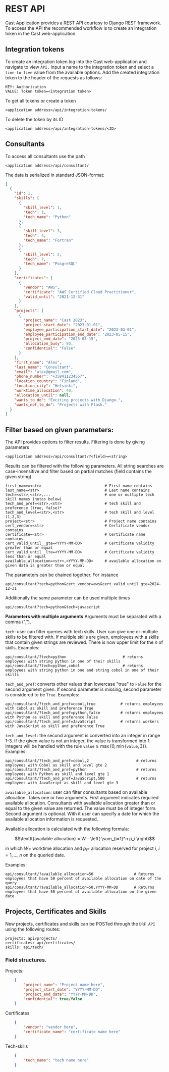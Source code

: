 # REST API

Cast Application provides a REST API courtesy to Django REST framework. To access the API the recommended workflow is to create an integration token in the Cast web-application. 

## Integration tokens

To create an integration token log into the Cast web-application and navigate to view `API.` Input a name to the integration token and select a `time-to-live` value from the available options. Add the created integration token to the header of the requests as follows:
```
KEY: Authorization
VALUE: Token token=<integration token>
```
To get all tokens or create a token

```
<application address>/api/integration-tokens/
```
To delete the token by its ID
```
<application address>/api/integration-tokens/<ID>
```
## Consultants

To access all consultants use the path

```
<application address>/api/consultant/
```

The data is serialized in standard JSON-format:

```json
[
  {
    "id": 1,
    "skills": [
      {
        "skill_level": 1,
        "tech": 1,
        "tech_name": "Python"
      },
      {
        "skill_level": 3,
        "tech": 4,
        "tech_name": "Fortran"
      },
      {
        "skill_level": 2,
        "tech": 7,
        "tech_name": "PosgreSQL"
      }
    ],
    "certificates": [
      {
        "vendor": "AWS",
        "certificate": "AWS Certified Cloud Practitioner",
        "valid_until": "2021-12-31"
      }
    ],
    "projects": [
      {
        "project_name": "Cast 2023",
        "project_start_date": "2023-01-01",
        "employee_participation_start_date": "2023-03-01",
        "employee_participation_end_date": "2023-05-15",
        "project_end_date": "2023-05-15",
        "allocation_busy": 80,
        "confidential": "False"
      }
    ],
    "first_name": "Alex",
    "last_name": "Consultant",
    "email": "alex@gmail.com",
    "phone_number": "+358411234567",
    "location_country": "Finland",
    "location_city": "Helsinki",
    "worktime_allocation": 40,
    "allocation_until": null,
    "wants_to_do": "Exciting projects with Django.",
    "wants_not_to_do": "Projects with Flask."
  }
]
```

## Filter based on given parameters:

The API provides options to filter results. Filtering is done by giving parameters

```
<application address>/api/consultant/?<field>=<string>
```

Results can be filtered with the following parameters. All string searches are case-insensitive and filter based on partial matches (field contains the given string)

```
first_name=<str>                            # First name contains
last_name=<str>                             # Last name contains
tech=<str>,<str>,...                        # one or multiple tech skill names (notes below)
tech_and_pref=<str>,<str>                   # tech skill and preference (true, false)*
tech_and_level=<str>,<str>                  # tech skill and level (1,2,3)
project=<str>                               # Project name contains
cert_vendor=<str>                           # Certificate vendor contains
certificate=<str>                           # Certificate name contains
cert_valid_until__gte=<YYYY-MM-DD>          # Certificate validity greater than or equal
cert_valid_until__lte=<YYYY-MM-DD>          # Certificate validity less than or equal
available_allocation=<str>,<YYYY-MM-DD>     # available allocation on given data is greater than or equal
```

The parameters can be chained together. For instance

```
api/consultant?tech=python&cert_vendor=aws&cert_valid_until_gte=2024-12-31
```

Additionally the same parameter can be used multiple times

```
api/consultant?tech=python&tech=javascript
```

**Parameters with multiple arguments**
Arguments must be separated with a comma (",").

`tech`: user can filter queries with tech skills. User can give one or multiple skills to be filtered with. If multiple skills are given, employees with a skills that contain given strings are reviewed. There is now upper limit for the $n$ of skills. Examples:

```
api/consultant/?tech=python                         # returns employees with string python in one of their skills
api/consultant/?tech=python,cobol                   # returns employees with string python in one and string cobol in one of their skills
```

`tech_and_pref`: converts other values than lowercase "true" to `False` for the second argument given. If second parameter is missing, second parameter is considered to be `True`. Examples:

```
api/consultant/?tech_and_pref=cobol,true           # returns employees with Cobol as skill and preference True
api/consultant/?tech_and_pref=python,false         # returns employees with Python as skill and preference False
api/consultant/?tech_and_pref=JavaScript           # returns workers with JavaScript as skill and preference True
```

`tech_and_level`: the second argument is converted into an integer in range 1-3. If the given value is not an integer, the value is transformed into 1. Integers will be handled with the rule $\texttt{value}\ge\max\{0, \min\{\texttt{value}, 3\}\}$. Examples:

```
api/consultant/?tech_and_pref=cobol,2                     # returns employees with Cobol as skill and level gte 2
api/consultant/?tech_and_pref=python                      # returns employees with Python as skill and level gte 1
api/consultant/?tech_and_pref=JavaScript,500              # returns employees with JavaScript as skill and level gte 3
```


`available_allocation`: user can filter consultants based on available allocation. Takes one or two arguments. First argument indicates required available allocation. Consultants with available allocation greater than or equal to the given value are returned. The value must be of integer form. Second argument is optional. With it user can specify a date for which the available allocation information is requested.  

Available allocation is calculated with the following formula: 

$$\texttt{available allocation} = W - \left( \sum_{i=1}^n p_i \right)$$ 

in which $W=$ worktime allocation and $p_i=$ allocation reserved for project $i$, $i=1, \ldots, n$ on the queried date.  

Examples:

```
api/consultant/?available_allocation=50                  # Returns employees that have 50 percent of available allocation on date of the query
api/consultant/?available_allocation=50,YYYY-MM-DD       # Returns employees that have 50 percent of available allocation on the given date
```

## Projects, Certificates and Skills
New projects, certificates and skills can be POSTed through the `DRF API` using the following routes:
```
projects: api/projects/
certificates: api/certificates/
skills: api/tech/
```

### Field structures.

Projects: 
```json
    {
        "project_name": "Project name here",
        "project_start_date": "YYYY-MM-DD",
        "project_end_date": "YYYY-MM-DD",
        "confidential": true/false
    }
```

Certificates
```json
    {
        "vendor": "vendor here",
        "certificate_name": "certificate name here"
    }
```

Tech-skills
```json
    {
        "tech_name": "tech name here"
    }
```
